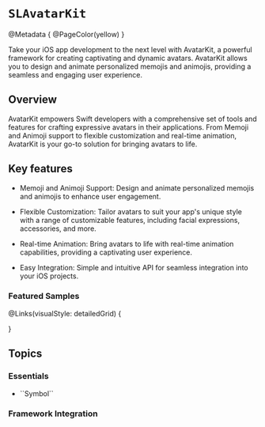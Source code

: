# ``SLAvatarKit``

@Metadata {
    @PageColor(yellow)
}

Take your iOS app development to the next level with AvatarKit, a powerful framework for creating captivating and dynamic avatars. AvatarKit allows you to design and animate personalized memojis and animojis, providing a seamless and engaging user experience.


## Overview

AvatarKit empowers Swift developers with a comprehensive set of tools and features for crafting expressive avatars in their applications. From Memoji and Animoji support to flexible customization and real-time animation, AvatarKit is your go-to solution for bringing avatars to life.

## Key features

- Memoji and Animoji Support: Design and animate personalized memojis and animojis to enhance user engagement.

- Flexible Customization: Tailor avatars to suit your app's unique style with a range of customizable features, including facial expressions, accessories, and more.

- Real-time Animation: Bring avatars to life with real-time animation capabilities, providing a captivating user experience.

- Easy Integration: Simple and intuitive API for seamless integration into your iOS projects.

### Featured Samples
@Links(visualStyle: detailedGrid) {
    
}

## Topics

### Essentials

- <!--@START_MENU_TOKEN@-->``Symbol``<!--@END_MENU_TOKEN@-->

### Framework Integration

